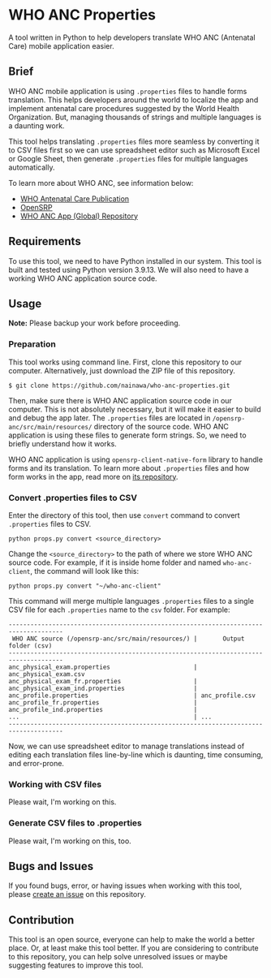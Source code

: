 # WHO ANC Properties

A tool written in Python to help developers translate WHO ANC (Antenatal Care) mobile application easier.

## Brief

WHO ANC mobile application is using `.properties` files to handle forms translation. This helps developers around the world to localize the app and implement antenatal care procedures suggested by the World Health Organization. But, managing thousands of strings and multiple languages is a daunting work.

This tool helps translating `.properties` files more seamless by converting it to CSV files first so we can use spreadsheet editor such as Microsoft Excel or Google Sheet, then generate `.properties` files for multiple languages automatically.

To learn more about WHO ANC, see information below:
- [WHO Antenatal Care Publication](https://www.who.int/publications/i/item/9789241549912)
- [OpenSRP](https://smartregister.org/)
- [WHO ANC App (Global) Repository](https://github.com/opensrp/opensrp-client-anc)

## Requirements

To use this tool, we need to have Python installed in our system. This tool is built and tested using Python version 3.9.13. We will also need to have a working WHO ANC application source code.

## Usage

**Note:** Please backup your work before proceeding.

### Preparation

This tool works using command line. First, clone this repository to our computer. Alternatively, just download the ZIP file of this repository.

```
$ git clone https://github.com/nainawa/who-anc-properties.git
```

Then, make sure there is WHO ANC application source code in our computer. This is not absolutely necessary, but it will make it easier to build and debug the app later. The `.properties` files are located in `/opensrp-anc/src/main/resources/` directory of the source code. WHO ANC application is using these files to generate form strings. So, we need to briefly understand how it works.

WHO ANC application is using `opensrp-client-native-form` library to handle forms and its translation. To learn more about `.properties` files and how form works in the app, read more on [its repository](https://github.com/opensrp/opensrp-client-native-form).

### Convert .properties files to CSV

Enter the directory of this tool, then use `convert` command to convert `.properties` files to CSV.

```
python props.py convert <source_directory>
```

Change the `<source_directory>` to the path of where we store WHO ANC source code. For example, if it is inside home folder and named `who-anc-client`, the command will look like this:

```
python props.py convert "~/who-anc-client"
```

This command will merge multiple languages `.properties` files to a single CSV file for each `.properties` name to the `csv` folder. For example:

```
-------------------------------------------------------------------------------------
 WHO ANC source (/opensrp-anc/src/main/resources/) |       Output folder (csv)
-------------------------------------------------------------------------------------
anc_physical_exam.properties                       | anc_physical_exam.csv
anc_physical_exam_fr.properties                    |
anc_physical_exam_ind.properties                   |
anc_profile.properties                             | anc_profile.csv
anc_profile_fr.properties                          |
anc_profile_ind.properties                         |
...                                                | ...
-------------------------------------------------------------------------------------
```

Now, we can use spreadsheet editor to manage translations instead of editing each translation files line-by-line which is daunting, time consuming, and error-prone.

### Working with CSV files

Please wait, I'm working on this.

### Generate CSV files to .properties

Please wait, I'm working on this, too.

## Bugs and Issues

If you found bugs, error, or having issues when working with this tool, please [create an issue](https://github.com/nainawa/who-anc-properties/issues) on this repository.

## Contribution

This tool is an open source, everyone can help to make the world a better place. Or, at least make this tool better.
If you are considering to contribute to this repository, you can help solve unresolved issues or maybe suggesting features to improve this tool.